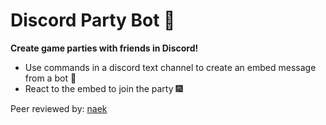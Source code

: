 # Discord Party Bot :partying_face: 

**Create game parties with friends in Discord!**

- Use commands in a discord text channel to create an embed message from a bot :robot: 
- React to the embed to join the party :fireworks: 

Peer reviewed by: [naek](https://naek.ca/)
